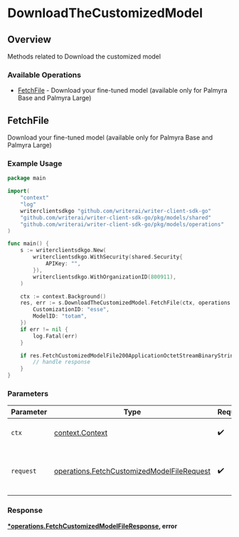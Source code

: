 # DownloadTheCustomizedModel

## Overview

Methods related to Download the customized model

### Available Operations

* [FetchFile](#fetchfile) - Download your fine-tuned model (available only for Palmyra Base and Palmyra Large)

## FetchFile

Download your fine-tuned model (available only for Palmyra Base and Palmyra Large)

### Example Usage

```go
package main

import(
	"context"
	"log"
	writerclientsdkgo "github.com/writerai/writer-client-sdk-go"
	"github.com/writerai/writer-client-sdk-go/pkg/models/shared"
	"github.com/writerai/writer-client-sdk-go/pkg/models/operations"
)

func main() {
    s := writerclientsdkgo.New(
        writerclientsdkgo.WithSecurity(shared.Security{
            APIKey: "",
        }),
        writerclientsdkgo.WithOrganizationID(800911),
    )

    ctx := context.Background()
    res, err := s.DownloadTheCustomizedModel.FetchFile(ctx, operations.FetchCustomizedModelFileRequest{
        CustomizationID: "esse",
        ModelID: "totam",
    })
    if err != nil {
        log.Fatal(err)
    }

    if res.FetchCustomizedModelFile200ApplicationOctetStreamBinaryString != nil {
        // handle response
    }
}
```

### Parameters

| Parameter                                                                                                | Type                                                                                                     | Required                                                                                                 | Description                                                                                              |
| -------------------------------------------------------------------------------------------------------- | -------------------------------------------------------------------------------------------------------- | -------------------------------------------------------------------------------------------------------- | -------------------------------------------------------------------------------------------------------- |
| `ctx`                                                                                                    | [context.Context](https://pkg.go.dev/context#Context)                                                    | :heavy_check_mark:                                                                                       | The context to use for the request.                                                                      |
| `request`                                                                                                | [operations.FetchCustomizedModelFileRequest](../../models/operations/fetchcustomizedmodelfilerequest.md) | :heavy_check_mark:                                                                                       | The request object to use for the request.                                                               |


### Response

**[*operations.FetchCustomizedModelFileResponse](../../models/operations/fetchcustomizedmodelfileresponse.md), error**

